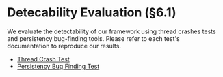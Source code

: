 # Detecability Evaluation (§6.1)

We evaluate the detectability of our framework using thread crashes tests and persistency bug-finding tools. Please refer to each test's documentation to reproduce our results.

- [Thread Crash Test](./tcrash/README.md)
- [Persistency Bug Finding Test](./pmcheck/README.md)
